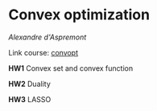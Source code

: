 # Convex optimization
*Alexandre d'Aspremont*

Link course: [convopt](https://www.di.ens.fr/~aspremon/OptConvexeM2.html)

**HW1** Convex set and convex function

**HW2** Duality

**HW3** LASSO
